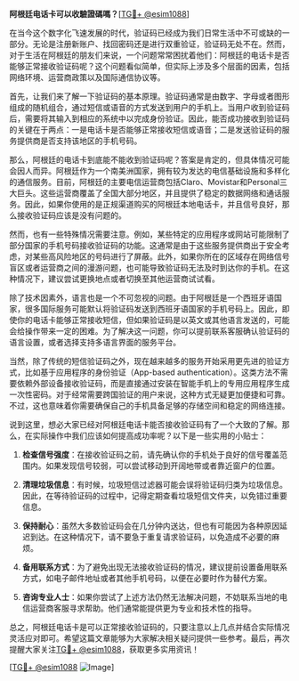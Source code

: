 **阿根廷电话卡可以收驗證碼嗎？**[[TG💪+ @esim1088](https://t.me/s/esim1088)]

在当今这个数字化飞速发展的时代，验证码已经成为我们日常生活中不可或缺的一部分。无论是注册新账户、找回密码还是进行双重验证，验证码无处不在。然而，对于生活在阿根廷的朋友们来说，一个问题常常困扰着他们：阿根廷的电话卡是否能够正常接收验证码呢？这个问题看似简单，但实际上涉及多个层面的因素，包括网络环境、运营商政策以及国际通信协议等。

首先，让我们来了解一下验证码的基本原理。验证码通常是由数字、字母或者图形组成的随机组合，通过短信或语音的方式发送到用户的手机上。当用户收到验证码后，需要将其输入到相应的系统中以完成身份验证。因此，能否成功接收到验证码的关键在于两点：一是电话卡是否能够正常接收短信或语音；二是发送验证码的服务提供商是否支持该地区的手机号码。

那么，阿根廷的电话卡到底能不能收到验证码呢？答案是肯定的，但具体情况可能会因人而异。阿根廷作为一个南美洲国家，拥有较为发达的电信基础设施和多样化的通信服务。目前，阿根廷的主要电信运营商包括Claro、Movistar和Personal三大巨头。这些运营商覆盖了全国大部分地区，并且提供了稳定的数据网络和通话服务。因此，如果你使用的是正规渠道购买的阿根廷本地电话卡，并且信号良好，那么接收验证码应该是没有问题的。

然而，也有一些特殊情况需要注意。例如，某些特定的应用程序或网站可能限制了部分国家的手机号码接收验证码的功能。这通常是由于这些服务提供商出于安全考虑，对某些高风险地区的号码进行了屏蔽。此外，如果你所在的区域存在网络信号盲区或者运营商之间的漫游问题，也可能导致验证码无法及时到达你的手机。在这种情况下，建议尝试更换地点或者切换至其他运营商试试看。

除了技术因素外，语言也是一个不可忽视的问题。由于阿根廷是一个西班牙语国家，很多国际服务可能默认将验证码发送到西班牙语国家的手机号码上。因此，即使你的电话卡能够正常接收短信，但如果验证码是以英文或其他语言发送的，可能会给操作带来一定的困难。为了解决这一问题，你可以提前联系客服确认验证码的语言设置，或者选择支持多语言界面的服务平台。

当然，除了传统的短信验证码之外，现在越来越多的服务开始采用更先进的验证方式，比如基于应用程序的身份验证（App-based authentication）。这类方法不需要依赖外部设备接收验证码，而是直接通过安装在智能手机上的专用应用程序生成一次性密码。对于经常需要跨国验证的用户来说，这种方式无疑更加便捷和可靠。不过，这也意味着你需要确保自己的手机具备足够的存储空间和稳定的网络连接。

说到这里，想必大家已经对阿根廷电话卡能否接收验证码有了一个大致的了解。那么，在实际操作中我们应该如何提高成功率呢？以下是一些实用的小贴士：

1. **检查信号强度**：在接收验证码之前，请先确认你的手机处于良好的信号覆盖范围内。如果发现信号较弱，可以尝试移动到开阔地带或者靠近窗户的位置。

2. **清理垃圾信息**：有时候，垃圾短信过滤器可能会误将验证码归类为垃圾信息。因此，在等待验证码的过程中，记得定期查看垃圾短信文件夹，以免错过重要信息。

3. **保持耐心**：虽然大多数验证码会在几分钟内送达，但也有可能因为各种原因延迟到达。在这种情况下，请不要急于重复请求验证码，以免造成不必要的麻烦。

4. **备用联系方式**：为了避免出现无法接收验证码的情况，建议提前设置备用联系方式，如电子邮件地址或者其他手机号码，以便在必要时作为替代方案。

5. **咨询专业人士**：如果你尝试了上述方法仍然无法解决问题，不妨联系当地的电信运营商客服寻求帮助。他们通常能提供更为专业和技术性的指导。

总之，阿根廷电话卡是可以正常接收验证码的，只要注意以上几点并结合实际情况灵活应对即可。希望这篇文章能够为大家解决相关疑问提供一些参考。最后，再次提醒大家关注[TG💪+ @esim1088](https://t.me/s/esim1088)，获取更多实用资讯！

[[TG💪+ @esim1088](https://t.me/s/esim1088) ![Image](https://i.postimg.cc/4NQfJmqS/Snipaste-2025-05-13-00-14-12.png)]
